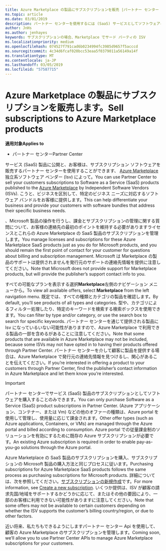 ```yaml
---
title: Azure Marketplace の製品にサブスクリプションを販売 |パートナー センター
ms.topic: article
ms.date: 03/01/2019
description: パートナー センターを使用するには (SaaS) サービスとしてソフトウェアへのサブスクリプションを顧客に販売する製品は独立系ソフトウェア ベンダー (Isv) によって、Azure Marketplace に公開します。
author: JnHs
ms.author: jenhayes
keywords: サブスクリプションの場合、Marketplace でサード パーティの ISV
ms.localizationpriority: medium
ms.openlocfilehash: 074527f791cad6b0234994fc3985d9657f5acccd
ms.sourcegitcommit: 4c34d6fcaf020bcc53eaa5f0379011a56149a14f
ms.translationtype: MT
ms.contentlocale: ja-JP
ms.lasthandoff: 03/05/2019
ms.locfileid: "57587715"
---
```

# <a name="sell-subscriptions-to-azure-marketplace-products"></a><span data-ttu-id="ea7f5-104">Azure Marketplace の製品にサブスクリプションを販売します。</span><span class="sxs-lookup"><span data-stu-id="ea7f5-104">Sell subscriptions to Azure Marketplace products</span></span>

<span data-ttu-id="ea7f5-105">**適用対象**</span><span class="sxs-lookup"><span data-stu-id="ea7f5-105">**Applies to**</span></span>

-  <span data-ttu-id="ea7f5-106">パートナー センター</span><span class="sxs-lookup"><span data-stu-id="ea7f5-106">Partner Center</span></span>


<span data-ttu-id="ea7f5-107">サービス (SaaS) 製品に公開と、お客様は、サブスクリプション ソフトウェアを販売するパートナー センターを使用することができます、 [Azure Marketplace](https://azuremarketplace.microsoft.com/marketplace)独立系ソフトウェア ベンダー (Isv) によって。</span><span class="sxs-lookup"><span data-stu-id="ea7f5-107">You can use Partner Center to sell your customers subscriptions to Software as a Service (SaaS) products published to the [Azure Marketplace](https://azuremarketplace.microsoft.com/marketplace) by Independent Software Vendors (ISVs).</span></span> <span data-ttu-id="ea7f5-108">こうと、ビジネスを区別して、特定のビジネス ニーズに対応するソフトウェア バンドルをお客様に提供します。</span><span class="sxs-lookup"><span data-stu-id="ea7f5-108">This can help differentiate your business and provide your customers with software bundles that address their specific business needs.</span></span> 

<span data-ttu-id="ea7f5-109">、Microsoft 製品の操作を行うし、課金とサブスクリプションの管理に関する質問について、お客様の連絡先の最初のポイントを維持する必要がありますライセンスとこれらの Azure Marketplace の SaaS 製品のサブスクリプションを管理します。</span><span class="sxs-lookup"><span data-stu-id="ea7f5-109">You manage licenses and subscriptions for these Azure Marketplace SaaS products just as you do for Microsoft products, and you should remain the first point of contact for your customer for questions about billing and subscription management.</span></span> <span data-ttu-id="ea7f5-110">Microsoft は Marketplace の製品のサポートは提供されませんを発行元のサポートの連絡先情報を提供に注意してください。</span><span class="sxs-lookup"><span data-stu-id="ea7f5-110">Note that Microsoft does not provide support for Marketplace products, but will provide the publisher’s support contact info to you.</span></span>

<span data-ttu-id="ea7f5-111">すべての可能なプランを表示する選択**Marketplace**左側のナビゲーション メニューから。</span><span class="sxs-lookup"><span data-stu-id="ea7f5-111">To view all available offers, select **Marketplace** from the left navigation menu.</span></span> <span data-ttu-id="ea7f5-112">既定では、すべての種類とカテゴリの製品を確認します。</span><span class="sxs-lookup"><span data-stu-id="ea7f5-112">By default, you’ll see products of all types and categories.</span></span> <span data-ttu-id="ea7f5-113">型や、カテゴリによるフィルター処理したり、特定のキーワードを検索する検索ボックスを使用できます。</span><span class="sxs-lookup"><span data-stu-id="ea7f5-113">You can filter by type and/or category, or use the search box to search for specific keywords.</span></span> <span data-ttu-id="ea7f5-114">パートナー センターを通じて提供される製品に Isv になっているいない可能性がありますので、Azure Marketplace で利用できる製品の一部を含めるがあることに注意してください。</span><span class="sxs-lookup"><span data-stu-id="ea7f5-114">Note that some products that are available in Azure Marketplace may not be included, because some ISVs may not have opted in to having their products offered through Partner Center.</span></span> <span data-ttu-id="ea7f5-115">パートナー センターを介して顧客に製品を提供する場合は、Azure Marketplace で発行元の連絡先情報を見つけるし、関心があることを伝えてください。</span><span class="sxs-lookup"><span data-stu-id="ea7f5-115">If you’re interested in offering a product to your customers through Partner Center, find the publisher’s contact information in Azure Marketplace and let them know you’re interested.</span></span>

> [!IMPORTANT]
> <span data-ttu-id="ea7f5-116">パートナー センターでサービス (SaaS) 製品のサブスクリプションとしてソフトウェアを購入することのみできます。</span><span class="sxs-lookup"><span data-stu-id="ea7f5-116">You can only purchase Software as a Service (SaaS) product subscriptions in Partner Center.</span></span> <span data-ttu-id="ea7f5-117">(Azure アプリケーション、コンテナー、または Vm) などの他のオファーの種類は、Azure portal を使用して管理し、使用量に応じて課金されます。</span><span class="sxs-lookup"><span data-stu-id="ea7f5-117">Other offer types (such as Azure applications, Containers, or VMs) are managed through the Azure portal and billed according to consumption.</span></span> <span data-ttu-id="ea7f5-118">Azure portal での従量課金制のソリューションを有効にするために既存の Azure サブスクリプションが必要です。</span><span class="sxs-lookup"><span data-stu-id="ea7f5-118">An existing Azure subscription is required in order to enable pay-as-you-go solutions through the Azure portal.</span></span>

<span data-ttu-id="ea7f5-119">Azure Marketplace の SaaS 製品のサブスクリプションを購入、サブスクリプションの Microsoft 製品の購入方法と同じプロセスに従います。</span><span class="sxs-lookup"><span data-stu-id="ea7f5-119">Purchasing subscriptions for Azure Marketplace SaaS products follows the same process as purchasing subscriptions for Microsoft products.</span></span> <span data-ttu-id="ea7f5-120">詳細については、次を参照してください。[サブスクリプションの新規作成](create-a-new-subscription.md)です。</span><span class="sxs-lookup"><span data-stu-id="ea7f5-120">For more information, see [Create a new subscription](create-a-new-subscription.md).</span></span> <span data-ttu-id="ea7f5-121">いくつか提供は、ISV が顧客の請求先国/地域をサポートするかどうかに応じて、またはその他の要因により、一部のお客様に利用できない可能性がありますに注意してください。</span><span class="sxs-lookup"><span data-stu-id="ea7f5-121">Note that some offers may not be available to certain customers depending on whether the ISV supports the customer’s billing country/region, or due to other factors.</span></span>

<span data-ttu-id="ea7f5-122">近い将来、私たちもできるようにしますパートナー センター Api を使用して、顧客の Azure Marketplace のサブスクリプションを管理します。</span><span class="sxs-lookup"><span data-stu-id="ea7f5-122">Coming soon, we’ll allow you to use Partner Center APIs to manage Azure Marketplace subscriptions for your customers.</span></span> 

